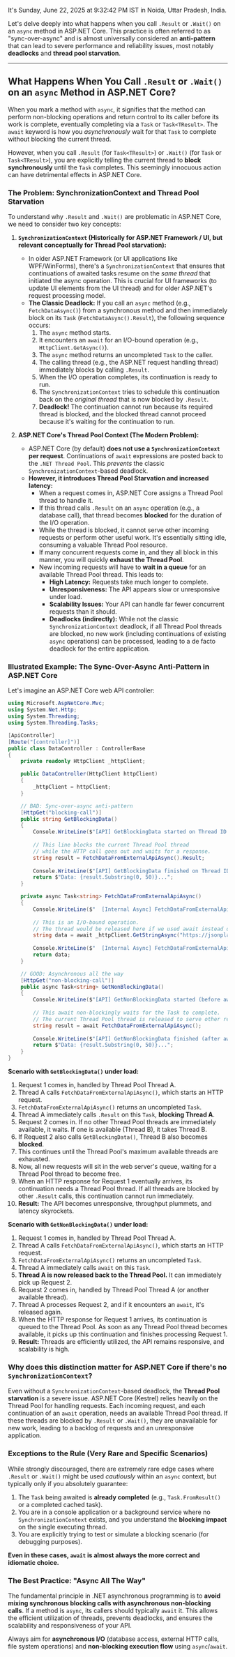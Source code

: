 It's Sunday, June 22, 2025 at 9:32:42 PM IST in Noida, Uttar Pradesh, India.

Let's delve deeply into what happens when you call `.Result` or `.Wait()` on an `async` method in ASP.NET Core. This practice is often referred to as "sync-over-async" and is almost universally considered an **anti-pattern** that can lead to severe performance and reliability issues, most notably **deadlocks** and **thread pool starvation**.

-----

## What Happens When You Call `.Result` or `.Wait()` on an `async` Method in ASP.NET Core?

When you mark a method with `async`, it signifies that the method can perform non-blocking operations and return control to its caller before its work is complete, eventually completing via a `Task` or `Task<TResult>`. The `await` keyword is how you *asynchronously* wait for that `Task` to complete without blocking the current thread.

However, when you call `.Result` (for `Task<TResult>`) or `.Wait()` (for `Task` or `Task<TResult>`), you are explicitly telling the current thread to **block synchronously** until the `Task` completes. This seemingly innocuous action can have detrimental effects in ASP.NET Core.

### The Problem: SynchronizationContext and Thread Pool Starvation

To understand why `.Result` and `.Wait()` are problematic in ASP.NET Core, we need to consider two key concepts:

1.  **`SynchronizationContext` (Historically for ASP.NET Framework / UI, but relevant conceptually for Thread Pool starvation):**

      * In older ASP.NET Framework (or UI applications like WPF/WinForms), there's a `SynchronizationContext` that ensures that continuations of awaited tasks resume on the *same thread* that initiated the async operation. This is crucial for UI frameworks (to update UI elements from the UI thread) and for older ASP.NET's request processing model.
      * **The Classic Deadlock:** If you call an `async` method (e.g., `FetchDataAsync()`) from a synchronous method and then immediately block on its `Task` (`FetchDataAsync().Result`), the following sequence occurs:
        1.  The `async` method starts.
        2.  It encounters an `await` for an I/O-bound operation (e.g., `HttpClient.GetAsync()`).
        3.  The `async` method returns an uncompleted `Task` to the caller.
        4.  The calling thread (e.g., the ASP.NET request handling thread) immediately blocks by calling `.Result`.
        5.  When the I/O operation completes, its continuation is ready to run.
        6.  The `SynchronizationContext` tries to schedule this continuation back on the *original thread* that is now blocked by `.Result`.
        7.  **Deadlock\!** The continuation cannot run because its required thread is blocked, and the blocked thread cannot proceed because it's waiting for the continuation to run.

2.  **ASP.NET Core's Thread Pool Context (The Modern Problem):**

      * ASP.NET Core (by default) **does not use a `SynchronizationContext` per request**. Continuations of `await` expressions are posted back to the `.NET Thread Pool`. This *prevents* the classic `SynchronizationContext`-based deadlock.
      * **However, it introduces Thread Pool Starvation and increased latency:**
          * When a request comes in, ASP.NET Core assigns a Thread Pool thread to handle it.
          * If this thread calls `.Result` on an `async` operation (e.g., a database call), that thread becomes **blocked** for the duration of the I/O operation.
          * While the thread is blocked, it cannot serve other incoming requests or perform other useful work. It's essentially sitting idle, consuming a valuable Thread Pool resource.
          * If many concurrent requests come in, and they all block in this manner, you will quickly **exhaust the Thread Pool**.
          * New incoming requests will have to **wait in a queue** for an available Thread Pool thread. This leads to:
              * **High Latency:** Requests take much longer to complete.
              * **Unresponsiveness:** The API appears slow or unresponsive under load.
              * **Scalability Issues:** Your API can handle far fewer concurrent requests than it should.
              * **Deadlocks (indirectly):** While not the classic `SynchronizationContext` deadlock, if all Thread Pool threads are blocked, no new work (including continuations of existing `async` operations) can be processed, leading to a de facto deadlock for the entire application.

### Illustrated Example: The Sync-Over-Async Anti-Pattern in ASP.NET Core

Let's imagine an ASP.NET Core web API controller:

```csharp
using Microsoft.AspNetCore.Mvc;
using System.Net.Http;
using System.Threading;
using System.Threading.Tasks;

[ApiController]
[Route("[controller]")]
public class DataController : ControllerBase
{
    private readonly HttpClient _httpClient;

    public DataController(HttpClient httpClient)
    {
        _httpClient = httpClient;
    }

    // BAD: Sync-over-async anti-pattern
    [HttpGet("blocking-call")]
    public string GetBlockingData()
    {
        Console.WriteLine($"[API] GetBlockingData started on Thread ID: {Thread.CurrentThread.ManagedThreadId}");
        
        // This line blocks the current Thread Pool thread
        // while the HTTP call goes out and waits for a response.
        string result = FetchDataFromExternalApiAsync().Result; 
        
        Console.WriteLine($"[API] GetBlockingData finished on Thread ID: {Thread.CurrentThread.ManagedThreadId}");
        return $"Data: {result.Substring(0, 50)}...";
    }

    private async Task<string> FetchDataFromExternalApiAsync()
    {
        Console.WriteLine($"  [Internal Async] FetchDataFromExternalApiAsync started (before await) on Thread ID: {Thread.CurrentThread.ManagedThreadId}");
        
        // This is an I/O-bound operation.
        // The thread would be released here if we used await instead of .Result/.Wait() in the caller.
        string data = await _httpClient.GetStringAsync("https://jsonplaceholder.typicode.com/todos/1"); 
        
        Console.WriteLine($"  [Internal Async] FetchDataFromExternalApiAsync finished (after await) on Thread ID: {Thread.CurrentThread.ManagedThreadId}");
        return data;
    }

    // GOOD: Asynchronous all the way
    [HttpGet("non-blocking-call")]
    public async Task<string> GetNonBlockingData()
    {
        Console.WriteLine($"[API] GetNonBlockingData started (before await) on Thread ID: {Thread.CurrentThread.ManagedThreadId}");
        
        // This await non-blockingly waits for the Task to complete.
        // The current Thread Pool thread is released to serve other requests.
        string result = await FetchDataFromExternalApiAsync(); 
        
        Console.WriteLine($"[API] GetNonBlockingData finished (after await) on Thread ID: {Thread.CurrentThread.ManagedThreadId}");
        return $"Data: {result.Substring(0, 50)}...";
    }
}
```

**Scenario with `GetBlockingData()` under load:**

1.  Request 1 comes in, handled by Thread Pool Thread A.
2.  Thread A calls `FetchDataFromExternalApiAsync()`, which starts an HTTP request.
3.  `FetchDataFromExternalApiAsync()` returns an uncompleted `Task`.
4.  Thread A immediately calls `.Result` on this `Task`, **blocking Thread A**.
5.  Request 2 comes in. If no other Thread Pool threads are immediately available, it waits. If one is available (Thread B), it takes Thread B.
6.  If Request 2 also calls `GetBlockingData()`, Thread B also becomes **blocked**.
7.  This continues until the Thread Pool's maximum available threads are exhausted.
8.  Now, all new requests will sit in the web server's queue, waiting for a Thread Pool thread to become free.
9.  When an HTTP response for Request 1 eventually arrives, its continuation needs a Thread Pool thread. If all threads are blocked by other `.Result` calls, this continuation cannot run immediately.
10. **Result:** The API becomes unresponsive, throughput plummets, and latency skyrockets.

**Scenario with `GetNonBlockingData()` under load:**

1.  Request 1 comes in, handled by Thread Pool Thread A.
2.  Thread A calls `FetchDataFromExternalApiAsync()`, which starts an HTTP request.
3.  `FetchDataFromExternalApiAsync()` returns an uncompleted `Task`.
4.  Thread A immediately calls `await` on this `Task`.
5.  **Thread A is now released back to the Thread Pool.** It can immediately pick up Request 2.
6.  Request 2 comes in, handled by Thread Pool Thread A (or another available thread).
7.  Thread A processes Request 2, and if it encounters an `await`, it's released again.
8.  When the HTTP response for Request 1 arrives, its continuation is queued to the Thread Pool. As soon as any Thread Pool thread becomes available, it picks up this continuation and finishes processing Request 1.
9.  **Result:** Threads are efficiently utilized, the API remains responsive, and scalability is high.

### Why does this distinction matter for ASP.NET Core if there's no `SynchronizationContext`?

Even without a `SynchronizationContext`-based deadlock, the **Thread Pool starvation** is a severe issue. ASP.NET Core (Kestrel) relies heavily on the Thread Pool for handling requests. Each incoming request, and each continuation of an `await` operation, needs an available Thread Pool thread. If these threads are blocked by `.Result` or `.Wait()`, they are unavailable for new work, leading to a backlog of requests and an unresponsive application.

### Exceptions to the Rule (Very Rare and Specific Scenarios)

While strongly discouraged, there are extremely rare edge cases where `.Result` or `.Wait()` might be used *cautiously* within an `async` context, but typically only if you absolutely guarantee:

1.  The `Task` being awaited is **already completed** (e.g., `Task.FromResult()` or a completed cached task).
2.  You are in a console application or a background service where no `SynchronizationContext` exists, and you understand the **blocking impact** on the single executing thread.
3.  You are explicitly trying to test or simulate a blocking scenario (for debugging purposes).

**Even in these cases, `await` is almost always the more correct and idiomatic choice.**

### The Best Practice: "Async All The Way"

The fundamental principle in .NET asynchronous programming is to **avoid mixing synchronous blocking calls with asynchronous non-blocking calls**. If a method is `async`, its callers should typically `await` it. This allows the efficient utilization of threads, prevents deadlocks, and ensures the scalability and responsiveness of your API.

Always aim for **asynchronous I/O** (database access, external HTTP calls, file system operations) and **non-blocking execution flow** using `async`/`await`.
